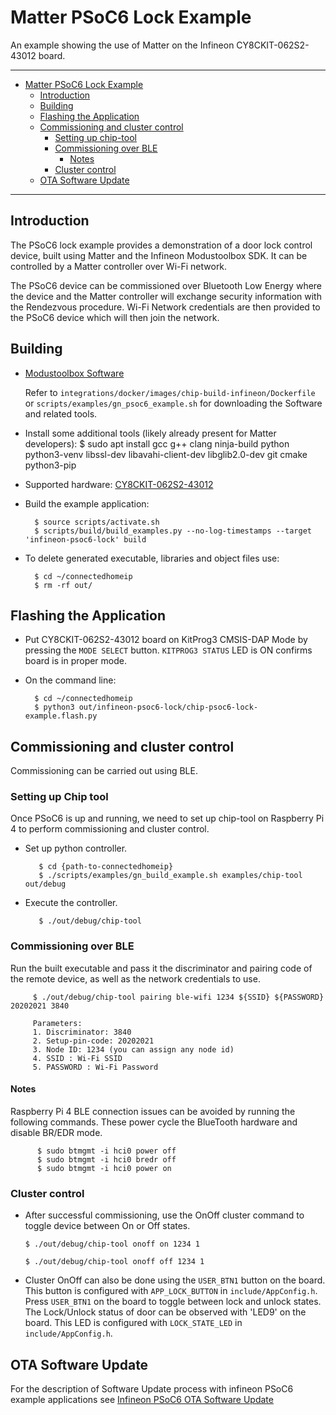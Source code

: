 # Matter PSoC6 Lock Example

An example showing the use of Matter on the Infineon CY8CKIT-062S2-43012 board.

<hr>

-   [Matter PSoC6 Lock Example](#chip-psoc6-lock-example)
    -   [Introduction](#introduction)
    -   [Building](#building)
    -   [Flashing the Application](#flashing-the-application)
    -   [Commissioning and cluster control](#commissioning-and-cluster-control)
        -   [Setting up chip-tool](#setting-up-chip-tool)
        -   [Commissioning over BLE](#commissioning-over-ble)
            -   [Notes](#notes)
        -   [Cluster control](#cluster-control)
    -   [OTA Software Update](#ota-software-update)

<hr>

<a name="intro"></a>

## Introduction

The PSoC6 lock example provides a demonstration of a door lock control device,
built using Matter and the Infineon Modustoolbox SDK. It can be controlled by a
Matter controller over Wi-Fi network.

The PSoC6 device can be commissioned over Bluetooth Low Energy where the device
and the Matter controller will exchange security information with the Rendezvous
procedure. Wi-Fi Network credentials are then provided to the PSoC6 device which
will then join the network.

<a name="building"></a>

## Building

-   [Modustoolbox Software](https://www.cypress.com/products/modustoolbox)

    Refer to `integrations/docker/images/chip-build-infineon/Dockerfile` or
    `scripts/examples/gn_psoc6_example.sh` for downloading the Software and
    related tools.

-   Install some additional tools (likely already present for Matter
    developers): \$ sudo apt install gcc g++ clang ninja-build python
    python3-venv libssl-dev libavahi-client-dev libglib2.0-dev git cmake
    python3-pip

-   Supported hardware:
    [CY8CKIT-062S2-43012](https://www.cypress.com/CY8CKIT-062S2-43012)

*   Build the example application:

          $ source scripts/activate.sh
          $ scripts/build/build_examples.py --no-log-timestamps --target 'infineon-psoc6-lock' build

-   To delete generated executable, libraries and object files use:

          $ cd ~/connectedhomeip
          $ rm -rf out/

<a name="flashing"></a>

## Flashing the Application

-   Put CY8CKIT-062S2-43012 board on KitProg3 CMSIS-DAP Mode by pressing the
    `MODE SELECT` button. `KITPROG3 STATUS` LED is ON confirms board is in
    proper mode.

-   On the command line:

          $ cd ~/connectedhomeip
          $ python3 out/infineon-psoc6-lock/chip-psoc6-lock-example.flash.py

<a name="Commissioning and cluster control"></a>

## Commissioning and cluster control

Commissioning can be carried out using BLE.

<a name="Setting up chip-tool"></a>

### Setting up Chip tool

Once PSoC6 is up and running, we need to set up chip-tool on Raspberry Pi 4 to
perform commissioning and cluster control.

-   Set up python controller.

           $ cd {path-to-connectedhomeip}
           $ ./scripts/examples/gn_build_example.sh examples/chip-tool out/debug

-   Execute the controller.

           $ ./out/debug/chip-tool

<a name="Commissioning over BLE"></a>

### Commissioning over BLE

Run the built executable and pass it the discriminator and pairing code of the
remote device, as well as the network credentials to use.

         $ ./out/debug/chip-tool pairing ble-wifi 1234 ${SSID} ${PASSWORD} 20202021 3840

         Parameters:
         1. Discriminator: 3840
         2. Setup-pin-code: 20202021
         3. Node ID: 1234 (you can assign any node id)
         4. SSID : Wi-Fi SSID
         5. PASSWORD : Wi-Fi Password

<a name="Notes"></a>

#### Notes

Raspberry Pi 4 BLE connection issues can be avoided by running the following
commands. These power cycle the BlueTooth hardware and disable BR/EDR mode.

          $ sudo btmgmt -i hci0 power off
          $ sudo btmgmt -i hci0 bredr off
          $ sudo btmgmt -i hci0 power on

<a name="Cluster control"></a>

### Cluster control

-   After successful commissioning, use the OnOff cluster command to toggle
    device between On or Off states.

    `$ ./out/debug/chip-tool onoff on 1234 1`

    `$ ./out/debug/chip-tool onoff off 1234 1`

-   Cluster OnOff can also be done using the `USER_BTN1` button on the board.
    This button is configured with `APP_LOCK_BUTTON` in `include/AppConfig.h`.
    Press `USER_BTN1` on the board to toggle between lock and unlock states. The
    Lock/Unlock status of door can be observed with 'LED9' on the board. This
    LED is configured with `LOCK_STATE_LED` in `include/AppConfig.h`.

## OTA Software Update

For the description of Software Update process with infineon PSoC6 example
applications see
[Infineon PSoC6 OTA Software Update](../../../docs/guides/infineon_psoc6_software_update.md)
